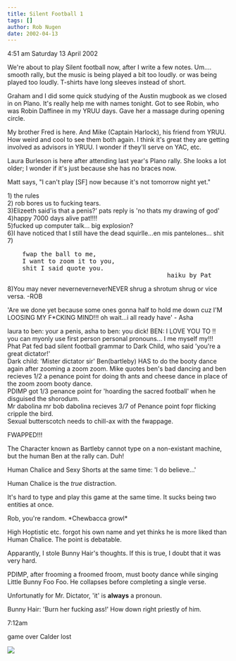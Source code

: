 ```yaml
---
title: Silent Football 1
tags: []
author: Rob Nugen
date: 2002-04-13
---
```


<p class=date>4:51 am Saturday 13 April 2002</p>

<p>We're about to play Silent football now, after I write a few notes.
Um.... smooth rally, but the music is being played a bit too loudly.
or was being played too loudly.  T-shirts have long sleeves instead of
short.</p>

<p>Graham and I did some quick studying of the Austin mugbook as we
closed in on Plano.  It's really help me with names tonight.  Got to
see Robin, who was Robin Daffinee in my YRUU days.  Gave her a massage
during opening circle.</p>

<p>My brother Fred is here.  And Mike (Captain Harlock), his friend
from YRUU.  How weird and cool to see them both again.  I think it's
great they are getting involved as advisors in YRUU.  I wonder if
they'll serve on YAC, etc.</p>

<p>Laura Burleson is here after attending last year's Plano rally. She
looks a lot older; I wonder if it's just because she has no braces
now.</p>

<p>Matt says, "I can't play [SF] now because it's not tomorrow night
yet."</p>


<p class=message>1) the rules
<br>2) rob bores us to fucking tears.
<br>3)Elizeeth said'is that a penis?' pats reply is 'no thats my drawing of god'
<br>4)happy 7000 days alive pat!!!!
<br>5)fucked up computer talk... big explosion?
<br>6)I have noticed that I still have the dead squirlle...en mis pantelones...
shit
<br>7)</p>

<pre>
    fwap the ball to me,
    I want to zoom it to you,
    shit I said quote you.
                                           haiku by Pat
</pre>

<p class=message>8)You may never neverneverneverNEVER shrug a shrotum
shrug or vice versa. -ROB</p>

<p class=message>'Are we done yet because some ones gonna half to hold
me down cuz I'M LOOSING MY F*CKING MIND!!! oh wait...i all ready have'
- Asha</p>

<p class=message>laura to ben: your a penis, asha to ben: you dick! BEN: I LOVE YOU TO !!
<br>you can myonly use first person personal pronouns... I me myself my!!!
<br>Phat Pat fed bad silent football grammar to Dark Child,  who said 'you're a
great dictator!'
<br>Dark child: 'Mister dictator sir' Ben(bartleby) HAS to do the booty dance
again after zooming a zoom zoom. Mike quotes ben's bad dancing and ben
recieves 1/2 a penance point for doing th ants and cheese dance in place of
the zoom zoom booty dance.
<br>PDIMP got 1/3 penance point for 'hoarding the sacred football' when he
disguised the shorodum.
<br>Mr dabolina mr bob dabolina recieves 3/7 of  Penance point fopr flicking
cripple the bird.
<br>Sexual butterscotch needs to chill-ax with the fwappage.</p>

<p class=message>FWAPPED!!!</p>

<p class=message>The Character known as Bartleby cannot type on a
non-existant machine, but the human Ben at the rally can. Duh!</p>

<p class=message>Human Chalice and Sexy Shorts at the same time: 'I do
believe...'</p>

<p class=message>Human Chalice is the <I>true</I> distraction.</p>

<p class=message>It's hard to type and play this game at the same
time. It sucks being two entities at once.</p>

<p class=message>Rob, you're random. *Chewbacca growl*</p>

<p class=message>High Hoptistic etc. forgot his own name and yet
thinks he is more liked than Human Chalice. The point is debatable.</p>

<p class=message>Apparantly, I stole Bunny Hair's thoughts. If this is
true, I doubt that it was very hard.</p>

<p class=message>PDIMP, after frooming a froomed froom, must booty
dance while singing Little Bunny Foo Foo. He collapses before
completing a single verse.</p>

<p class=message>Unfortunatly for Mr. Dictator, 'it' is <b>always</b>
a pronoun.</p>

<p class=message>Bunny Hair: 'Burn her fucking ass!' How down right
priestly of him.<p>

<p class=date>7:12am</p>

<p>game over Calder lost</p>

<p><img src="/images/rob/wL-ROB.gif"/></p>

